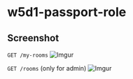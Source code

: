 # w5d1-passport-role

## Screenshot

`GET /my-rooms`
![Imgur](https://i.imgur.com/VLnTaQp.png)

`GET /rooms` (only for admin)
![Imgur](https://i.imgur.com/gV6QNnv.png)